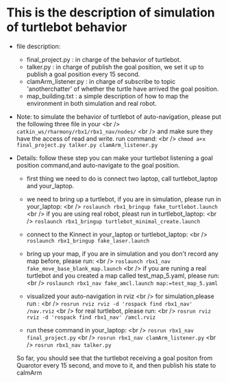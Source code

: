 # This is the description of simulation of turtlebot behavior

* file description:
   * final_project.py : in charge of the behavior of turtlebot.
   * talker.py : in charge of publish the goal position, we set it up to publish a goal position every 15 second.
   * clamArm_listener.py : in charge of subscribe to topic 'anotherchatter' of whether the turtle have arrived the goal position.
   * map_building.txt : a simple description of how to map the environment in both simulation and real robot.

* Note: 
   to simulate the behavior of turtlebot of auto-navigation, please put the following three file in your \<br /\>
	`catkin_ws/rharmony/rbx1/rbx1_nav/nodes/` \<br /\>
   and make sure they have the access of read and write. run command: \<br /\>
	`chmod a+x final_project.py talker.py clamArm_listener.py`

* Details: follow these step you can make your turtlebot listening a goal position command,and auto-navigate to the goal position.
   * first thing we need to do is connect two laptop, call turtlebot_laptop and your_laptop.  
   * we need to bring up a turtlebot, if you are in simulation, please run in your_laptop: \<br /\> 
       `roslaunch rbx1_bringup fake_turtlebot.launch` \<br /\>
     if you are using real robot, pleast run in turtlebot_laptop: \<br /\>
	`roslaunch rbx1_bringup turtlebot_minimal_create.launch`
  
   * connect to the Kinnect in your_laptop or turtlebot_laptop: \<br /\>
 	`roslaunch rbx1_bringup fake_laser.launch`

   * bring up your map, if you are in simulation and you don't record any map before, please run: \<br /\>
	`roslaunch rbx1_nav fake_move_base_blank_map.launch` \<br /\>
     if you are runing a real turtlebot and you created a map called test_map_5.yaml, please run: \<br /\>
	`roslaunch rbx1_nav fake_amcl.launch map:=test_map_5.yaml`
   
   * visualized your auto-navigation in rviz \<br /\> 
     for simulation,please run : \<br /\>
	`rosrun rviz rviz -d 'rospack find rbx1_nav' /nav.rviz` \<br /\>
     for real turtlebot, please run: \<br /\>
	`rosrun rviz rviz -d 'rospack find rbx1_nav' /amcl.rviz`
   
   * run these command in your_laptop: \<br /\>
	`rosrun rbx1_nav final_project.py` \<br /\>
	`rosrun rbx1_nav clamArm_listener.py` \<br /\>
	`rosrun rbx1_nav talker.py`
  

  So far, you should see that the turtlebot receiving a goal positon from Quarotor every 15 second, and move to it, and then publish his state to calmArm


